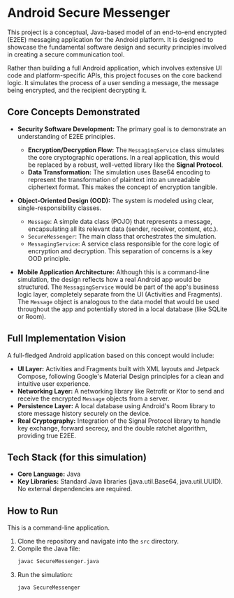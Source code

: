 # Android Secure Messenger

This project is a conceptual, Java-based model of an end-to-end encrypted (E2EE) messaging application for the Android platform. It is designed to showcase the fundamental software design and security principles involved in creating a secure communication tool.

Rather than building a full Android application, which involves extensive UI code and platform-specific APIs, this project focuses on the core backend logic. It simulates the process of a user sending a message, the message being encrypted, and the recipient decrypting it.

## Core Concepts Demonstrated

* **Security Software Development:** The primary goal is to demonstrate an understanding of E2EE principles.
    * **Encryption/Decryption Flow:** The `MessagingService` class simulates the core cryptographic operations. In a real application, this would be replaced by a robust, well-vetted library like the **Signal Protocol**.
    * **Data Transformation:** The simulation uses Base64 encoding to represent the transformation of plaintext into an unreadable ciphertext format. This makes the concept of encryption tangible.

* **Object-Oriented Design (OOD):** The system is modeled using clear, single-responsibility classes.
    * `Message`: A simple data class (POJO) that represents a message, encapsulating all its relevant data (sender, receiver, content, etc.).
    * `SecureMessenger`: The main class that orchestrates the simulation.
    * `MessagingService`: A service class responsible for the core logic of encryption and decryption. This separation of concerns is a key OOD principle.

* **Mobile Application Architecture:** Although this is a command-line simulation, the design reflects how a real Android app would be structured. The `MessagingService` would be part of the app's business logic layer, completely separate from the UI (Activities and Fragments). The `Message` object is analogous to the data model that would be used throughout the app and potentially stored in a local database (like SQLite or Room).

## Full Implementation Vision

A full-fledged Android application based on this concept would include:
* **UI Layer:** Activities and Fragments built with XML layouts and Jetpack Compose, following Google's Material Design principles for a clean and intuitive user experience.
* **Networking Layer:** A networking library like Retrofit or Ktor to send and receive the encrypted `Message` objects from a server.
* **Persistence Layer:** A local database using Android's Room library to store message history securely on the device.
* **Real Cryptography:** Integration of the Signal Protocol library to handle key exchange, forward secrecy, and the double ratchet algorithm, providing true E2EE.

## Tech Stack (for this simulation)
* **Core Language:** Java
* **Key Libraries:** Standard Java libraries (java.util.Base64, java.util.UUID). No external dependencies are required.

## How to Run
This is a command-line application.
1.  Clone the repository and navigate into the `src` directory.
2.  Compile the Java file:
    ```bash
    javac SecureMessenger.java
    ```
3.  Run the simulation:
    ```bash
    java SecureMessenger
    ```
